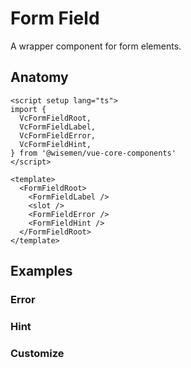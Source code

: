# Form Field

A wrapper component for form elements.

<ComponentPreview name="form-field/examples/main" />

## Anatomy

```vue
<script setup lang="ts">
import {
  VcFormFieldRoot,
  VcFormFieldLabel,
  VcFormFieldError,
  VcFormFieldHint,
} from '@wisemen/vue-core-components'
</script>

<template>
  <FormFieldRoot>
    <FormFieldLabel />
    <slot />
    <FormFieldError />
    <FormFieldHint />
  </FormFieldRoot>
</template>
```

<!-- @include: ./form-field-meta.md -->

## Examples

### Error

<ComponentPreview name="form-field/examples/error" />

### Hint

<ComponentPreview name="form-field/examples/hint" />

### Customize

<ComponentPreview name="form-field/examples/customize" />